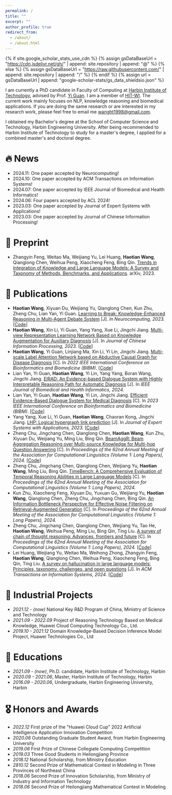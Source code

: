 ```yaml
---
permalink: /
title: ""
excerpt: ""
author_profile: true
redirect_from: 
  - /about/
  - /about.html
---
```


{% if site.google_scholar_stats_use_cdn %}
{% assign gsDataBaseUrl = "https://cdn.jsdelivr.net/gh/" | append: site.repository | append: "@" %}
{% else %}
{% assign gsDataBaseUrl = "https://raw.githubusercontent.com/" | append: site.repository | append: "/" %}
{% endif %}
{% assign url = gsDataBaseUrl | append: "google-scholar-stats/gs_data_shieldsio.json" %}

<span class='anchor' id='about-me'></span>

I am currently a PhD candidate in Faculty of Computing at [Harbin Institute of Technology](https://www.hit.edu.cn/), advised by Prof. [Yi Guan](https://wi.hit.edu.cn/info/1004/1011.htm). I am a member of [HIT-WI](https://wi.hit.edu.cn/index.htm). The current work mainly focuses on NLP, knowledge reasoning and biomedical applications. If you are doing the same research or are interested in my research work, please feel free to email me [wanght1998@gmail.com](mailto:wanght1998#gmail.com).

I obtained my Bachelor's degree at the School of Computer Science and Technology, Harbin Engineering University. After being recommended to Harbin Institute of Technology to study for a master's degree, I applied for a combined master's and doctoral degree.

# 🔥 News
- 2024.11: One paper accepted by Neurocomputing!
- 2024.10: One paper accepted by ACM Transactions on Information Systems!
- 2024.07: One paper accepted by IEEE Journal of Biomedical and Health Informatics!
- 2024.06: Four papers accepted by ACL 2024!
- 2023.03: One paper accepted by Journal of Expert Systems with Applications!
- 2023.03: One paper accepted by Journal of Chinese Information Processing!

[//]: # (- 2022.12: We won the 1st prize of the "Huawei Cloud Cup" 2022 Artificial Intelligence Application Innovation Competition!)

[//]: # (- 2022.11: One paper accepted by BIBM 2022!)

# 📄 Preprint
- Zhangyin Feng, Weitao Ma, Weijiang Yu, Lei Huang, **Haotian Wang**, Qianglong Chen, Weihua Peng, Xiaocheng Feng, Bing Qin. [Trends in Integration of Knowledge and Large Language Models: A Survey and Taxonomy of Methods, Benchmarks, and Applications](https://arxiv.org/abs/2311.05876). arXiv, 2023. 


# 📝 Publications
- **Haotian Wang**, Xiyuan Du, Weijiang Yu, Qianglong Chen, Kun Zhu, Zheng Chu, Lian Yan, Yi Guan. 
  [Learning to Break: Knowledge-Enhanced Reasoning in Multi-Agent Debate System](https://arxiv.org/abs/2312.04854) [J].
  _In Neurocomputing, 2023._ [[Code](https://github.com/FutureForMe/MADKE)]
- **Haotian Wang**, Xin Li, Yi Guan, Yang Yang, Xue Li, Jingchi Jiang.
  [Multi-view Representation Learning Network Based on Knowledge Augmentation for Auxiliary Diagnosis](https://github.com/FutureForMe/MVRLN/blob/master/%E6%9C%80%E7%BB%88%E7%A8%BF.pdf) [J].
  In _Journal of Chinese Information Processing, 2023._ [[Code](https://github.com/FutureForMe/MVRLN)]
- **Haotian Wang**, Yi Guan, Linjiang Ma, Xin Li, Yi Lin, Jingchi Jiang. 
  [Multi-scale Label Attention Network based on Abductive Causal Graph for Disease Diagnosis](https://ieeexplore.ieee.org/document/9994978/authors?signout=success#authors) [C].
  In _2022 IEEE International Conference on Bioinformatics and Biomedicine (BIBM)_. [[Code](https://github.com/FutureForMe/MSLAN-ACG)]
- Lian Yan, Yi Guan, **Haotian Wang**, Yi Lin, Yang Yang, Boran Wang, Jingchi Jiang.
  [EIRAD: An Evidence-based Dialogue System with Highly Interpretable Reasoning Path for Automatic Diagnosis](https://ieeexplore.ieee.org/abstract/document/10595530) [J].
  In _IEEE Journal of Biomedical and Health Informatics, 2024._ 
- Lian Yan, Yi Guan, **Haotian Wang**, Yi Lin, Jingchi Jiang.
  [Efficient Evidence-Based Dialogue System for Medical Diagnosis](https://ieeexplore.ieee.org/abstract/document/10385366/) [C].
  In _2023 IEEE International Conference on Bioinformatics and Biomedicine (BIBM)_. [[Code](https://github.com/YanPioneer/EBAD)]
- Yang Yang, Xue Li, Yi Guan, **Haotian Wang**, Chaoran Kong, Jingchi Jiang.
  [LHP: Logical hypergraph link prediction](https://www.sciencedirect.com/science/article/abs/pii/S0957417423003433) [J].
  In _Journal of Expert Systems with Applications, 2023._ [[Code](https://github.com/yang1992samantha/LHP)]
- Zheng Chu, Jingchang Chen, Qianglong Chen, **Haotian Wang**, Kun Zhu, Xiyuan Du, Weijiang Yu, Ming Liu, Bing Qin.
  [BeamAggR: Beam Aggregation Reasoning over Multi-source Knowledge for Multi-hop Question Answering](https://aclanthology.org/2024.acl-long.67.pdf) [C]. 
  In _Proceedings of the 62nd Annual Meeting of the Association for Computational Linguistics (Volume 1: Long Papers), 2024._ [[Code](https://github.com/zchuz/TimeBench)]
- Zheng Chu, Jingchang Chen, Qianglong Chen, Weijiang Yu, **Haotian Wang**, Ming Liu, Bing Qin. 
  [TimeBench: A Comprehensive Evaluation of Temporal Reasoning Abilities in Large Language Models](https://arxiv.org/abs/2311.17667) [C].
  In _Proceedings of the 62nd Annual Meeting of the Association for Computational Linguistics (Volume 1: Long Papers), 2024._ 
- Kun Zhu, Xiaocheng Feng, Xiyuan Du, Yuxuan Gu, Weijiang Yu, **Haotian Wang**, Qianglong Chen, Zheng Chu, Jingchang Chen, Bing Qin.
  [An Information Bottleneck Perspective for Effective Noise Filtering on Retrieval-Augmented Generation](https://aclanthology.org/2024.acl-long.59.pdf) [C].
  In _Proceedings of the 62nd Annual Meeting of the Association for Computational Linguistics (Volume 1: Long Papers), 2024._ 
- Zheng Chu, Jingchang Chen, Qianglong Chen, Weijiang Yu, Tao He, **Haotian Wang**, Weihua Peng, Ming Liu, Bing Qin, Ting Liu. 
  [A survey of chain of thought reasoning: Advances, frontiers and future](https://arxiv.org/abs/2309.15402) [C].
  In _Proceedings of the 62nd Annual Meeting of the Association for Computational Linguistics (Volume 1: Long Papers), 2024._ [[Code](https://github.com/zchuz/CoT-Reasoning-Survey)]
- Lei Huang, Weijiang Yu, Weitao Ma, Weihong Zhong, Zhangyin Feng, **Haotian Wang**, Qianglong Chen, Weihua Peng, Xiaocheng Feng, Bing Qin, Ting Liu. 
  [A survey on hallucination in large language models: Principles, taxonomy, challenges, and open questions](https://arxiv.org/abs/2311.05232) [J].
  In _ACM Transactions on Information Systems, 2024_. [[Code](https://github.com/LuckyyySTA/Awesome-LLM-hallucination)]



[//]: # (<div class='paper-box'><div class='paper-box-image'><div><div class="badge">CVPR 2016</div><img src='images/500x300.png' alt="sym" width="100%"></div></div>)

[//]: # (<div class='paper-box-text' markdown="1">)

[//]: # ()
[//]: # ([Deep Residual Learning for Image Recognition]&#40;https://openaccess.thecvf.com/content_cvpr_2016/papers/He_Deep_Residual_Learning_CVPR_2016_paper.pdf&#41;)

[//]: # ()
[//]: # (**Kaiming He**, Xiangyu Zhang, Shaoqing Ren, Jian Sun)

[//]: # ()
[//]: # ([**Project**]&#40;https://scholar.google.com/citations?view_op=view_citation&hl=zh-CN&user=DhtAFkwAAAAJ&citation_for_view=DhtAFkwAAAAJ:ALROH1vI_8AC&#41; <strong><span class='show_paper_citations' data='DhtAFkwAAAAJ:ALROH1vI_8AC'></span></strong>)

[//]: # (- Lorem ipsum dolor sit amet, consectetur adipiscing elit. Vivamus ornare aliquet ipsum, ac tempus justo dapibus sit amet. )

[//]: # (</div>)

[//]: # (</div>)

[//]: # ()
[//]: # (- [Lorem ipsum dolor sit amet, consectetur adipiscing elit. Vivamus ornare aliquet ipsum, ac tempus justo dapibus sit amet]&#40;https://github.com&#41;, A, B, C, **CVPR 2020**)

# 📂 Industrial Projects
- *2021.12 - (now)* National Key R\&D Program of China, Ministry of Science and Technology
- *2021.09 - 2022.09* Project of Reasoning Technology Based on Medical Knowledge, Huawei Cloud Computing Technology Co., Ltd.
- *2019.10 - 2021.12* Domain Knowledge-Based Decision Inference Model Project, Huawei Technologies Co., Ltd

# 📖 Educations
- *2021.09 - (now)*, Ph.D. candidate, Harbin Institute of Technology, Harbin
- *2020.09 - 2021.06*, Master, Harbin Institute of Technology, Harbin
- *2016.09 - 2020.06*, Undergraduate, Harbin Engineering University, Harbin

# 🎖 Honors and Awards
- *2022.12* First prize of the "Huawei Cloud Cup" 2022 Artificial Intelligence Application Innovation Competition
- *2020.06* Outstanding Graduate Student Award, from Harbin Engineering University
- *2019.06* First Prize of Chinese Collegiate Computing Competition
- *2019.03* Three Good Students in Heilongjiang Province
- *2018.12* National Scholarship, from Ministry Education
- *2810.12* Second Prize of Mathematical Contest in Modeling in Three Provinces of Northeast China
- *2018.06* Second Prize of Innovation Scholarship, from Ministry of Industry and Information Technology
- *2018.06* Second Prize of Heilongjiang Mathematical Contest in Modeling


[//]: # (# 💬 Invited Talks)

[//]: # (- *2021.06*, Lorem ipsum dolor sit amet, consectetur adipiscing elit. Vivamus ornare aliquet ipsum, ac tempus justo dapibus sit amet. )

[//]: # (- *2021.03*, Lorem ipsum dolor sit amet, consectetur adipiscing elit. Vivamus ornare aliquet ipsum, ac tempus justo dapibus sit amet.  \| [\[video\]]&#40;https://github.com/&#41;)

[//]: # (# 💻 Internships)

[//]: # (- *2019.05 - 2020.02*, [Lorem]&#40;https://github.com/&#41;, China.)